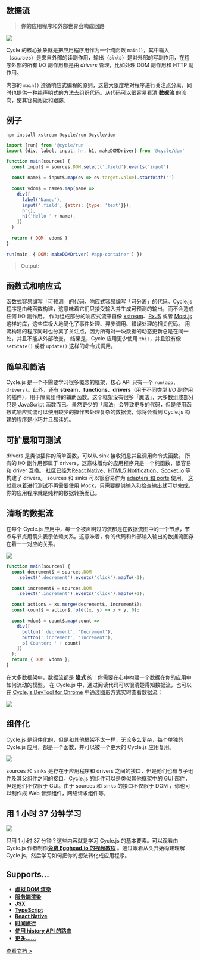 ## 数据流

> **你的应用程序和外部世界会构成回路**

<p>
  <img src="img/cycle-nested-frontpage.svg">
</p>


Cycle 的核心抽象就是把应用程序用作为一个纯函数 `main()`，其中输入（*sources*）是来自外部的读副作用，输出（*sinks*）是对外部的写副作用，在程序外部的所有 I/O 副作用都是由 *drivers* 管理，比如处理 DOM 副作用和 HTTP 副作用。

内部的 `main()` 遵循响应式编程的原则，这最大限度地对程序进行关注点分离，同时也提供一种纯声明式的方法去组织代码。从代码可以很容易看清 **数据流** 的流向，使其容易阅读和跟踪。  

## 例子

```
npm install xstream @cycle/run @cycle/dom
```

```js
import {run} from '@cycle/run'
import {div, label, input, hr, h1, makeDOMDriver} from '@cycle/dom'

function main(sources) {
  const input$ = sources.DOM.select('.field').events('input')

  const name$ = input$.map(ev => ev.target.value).startWith('')

  const vdom$ = name$.map(name =>
    div([
      label('Name:'),
      input('.field', {attrs: {type: 'text'}}),
      hr(),
      h1('Hello ' + name),
    ])
  )

  return { DOM: vdom$ }
}

run(main, { DOM: makeDOMDriver('#app-container') })
```

> Output:

<div class="example-hello-world-container"></div>

## 函数式和响应式

函数式容易编写「可预测」的代码，响应式容易编写「可分离」的代码。Cycle.js 程序是由纯函数构建，这意味着它们只接受输入并生成可预测的输出，而不会造成任何 I/O 副作用。
作为组成部分的响应式流来自像 [xstream](http://staltz.com/xstream)、[RxJS](http://reactivex.io/rxjs) 或者 [Most.js](https://github.com/cujojs/most/) 这样的库，这些库极大地简化了事件处理、异步调用、错误处理的相关代码。
用流构建的程序同时也分离了关注点，因为所有对一块数据的动态更新总是在同一处，并且不能从外部改变。 
结果是，Cycle 应用更少使用 `this`，并且没有像 `setState()` 或者 `update()` 这样的命令式调用。

## 简单和简洁


Cycle.js 是一个不需要学习很多概念的框架，核心 API 只有一个 `run(app, drivers)`。此外，还有 **stream**、**functions**、**drivers**（用于不同类型 I/O 副作用的插件），用于隔离组件的辅助函数。这个框架没有很多「魔法」，大多数组成部分只是 JavaScript 函数而已。虽然更少的「魔法」会导致更多的代码，但是使用函数式响应式流可以使用较少的操作去处理复杂的数据流，你将会看到 Cycle.js 构建的程序是小巧并且易读的。

## 可扩展和可测试

drivers 是类似插件的简单函数，可以从 sink 接收消息并且调用命令式函数。
所有的 I/O 副作用都属于 drivers，这意味着你的应用程序只是一个纯函数，很容易和 driver 互换。
社区已经为[React Native](https://github.com/cyclejs/cycle-react-native)、[HTML5 Notification](https://github.com/cyclejs/cycle-notification-driver)、[Socket.io](https://github.com/cgeorg/cycle-socket.io) 等构建了 drivers。
sources 和 sinks 可以很容易作为 [adapters 和 ports](https://iancooper.github.io/Paramore/ControlBus.html) 使用。 
这就意味着进行测试不再需要使用 Mock，只需要提供输入和检查输出就可以完成。你的应用程序就是纯粹的数据转换而已。

## 清晰的数据流


在每个 Cycle.js 应用中，每一个被声明过的流都是在数据流图中的一个节点，节点与节点用箭头表示依赖关系。这意味着，你的代码和外部输入输出的数据流图存在着一一对应的关系。


<p class="dataflow-minimap">
  <img src="img/dataflow-minimap.svg">
</p>

```js
function main(sources) {
  const decrement$ = sources.DOM
    .select('.decrement').events('click').mapTo(-1);

  const increment$ = sources.DOM
    .select('.increment').events('click').mapTo(+1);

  const action$ = xs.merge(decrement$, increment$);
  const count$ = action$.fold((x, y) => x + y, 0);

  const vdom$ = count$.map(count =>
    div([
      button('.decrement', 'Decrement'),
      button('.increment', 'Increment'),
      p('Counter: ' + count)
    ])
  );
  return { DOM: vdom$ };
}
```


在大多数框架中，数据流都是 **隐式** 的：你需要在心中构建一个数据在你的应用中如何流动的模型。 在 Cycle.js 中，通过阅读代码可以很清楚得知数据流，也可以在 [Cycle.js DevTool for Chrome](https://github.com/cyclejs/cyclejs/tree/master/devtool) 中通过图形方式实时查看数据流：

<p>
  <img src="img/devtool.png" style="max-height:inherit">
</p>

## 组件化

Cycle.js 是组件化的，但是和其他框架不太一样，无论多么复杂，每个单独的 Cycle.js 应用，都是一个函数，并可以被一个更大的 Cycle.js 应用复用。

<p>
  <img src="img/nested-components.svg">
</p>

sources 和 sinks 是存在于应用程序和 drivers 之间的接口，但是他们也有与子组件及其父组件之间的接口。Cycle.js 的组件可以是类似其他框架中的 GUI 部件，但是他们不仅限于 GUI。由于 sources 和 sinks 的接口不仅限于 DOM ，你也可以制作成 Web 音频组件，网络请求组件等， 

## 用 1 小时 37 分钟学习

<p>
  <img src="img/egghead.svg">
</p>

只用 1 小时 37 分钟？这些内容就是学习 Cycle.js 的基本要素。可以观看由 Cycle.js 作者制作[**免费 Egghead.io 的视频教程**](https://egghead.io/series/cycle-js-fundamentals) 。通过跟着从头开始构建理解 Cycle.js，然后学习如何把你的想法转化成应用程序。

## Supports...

- [**虚拟 DOM 渲染**](https://github.com/cyclejs/cyclejs/tree/master/dom)
- [**服务端渲染**](https://github.com/cyclejs/cyclejs/tree/master/examples/isomorphic)
- [**JSX**](http://cycle.js.org/getting-started.html)
- [**TypeScript**](https://github.com/cyclejs/cyclejs/tree/master/examples/bmi-typescript)
- [**React Native**](https://github.com/cyclejs/cycle-react-native)
- [**时间旅行**](https://github.com/cyclejs/cycle-time-travel)
- [**使用 history API 的路由**](https://github.com/cyclejs/history)
- [**更多……**](https://github.com/cyclejs-community/awesome-cyclejs)


[查看文档 >](getting-started.html)